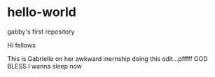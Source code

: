 # hello-world
gabby's first repository

Hi fellows

This is Gabrielle on her awkward inernship doing this edit...pfffff GOD BLESS
I wanna sleep now
